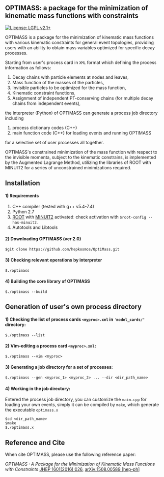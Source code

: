 ## OPTIMASS: a package for the minimization of kinematic mass functions with constraints
[![License: LGPL v2.1+](https://img.shields.io/badge/License-LGPL%20v2.1+-blue.svg)](https://www.gnu.org/licenses/lgpl.html)

OPTIMASS is a package for the minimization of kinematic mass functions with various kinematic constraints for 
general event topologies, providing users with an ability to obtain mass variables optimized for specific decay processes.

Starting from user's process card in `XML` format
which defining the process information as follows:

1. Decay chains with particle elements at nodes and leaves,
2. Mass function of the masses of the particles,
3. Invisible particles to be optimized for the mass function,
4. Kinematic constraint functions, 
5. Assignment of independent PT-conserving chains 
   (for multiple decay chains from independent events),

the interpreter (Python) of OPTIMASS can generate a process job directory including 

1. process dictionary codes (C++)
2. main function code (C++) for loading events and running OPTIMASS

for a selective set of user processes all together.

OPTIMASS's constrained minimization of the mass function with respect to the invisible momenta, subject to the kinematic constrains, is implemented by the Augmented Lagrange Method, utilizing the libraries of ROOT with MINUIT2 for a series of unconstrained minimizations required.



## Installation 

#### 1) Requirements

1. C++ compiler (tested with g++ v5.4-7.4) 
2. Python 2.7
3. [ROOT](https://root.cern.ch) with [MINUIT2](https://seal.web.cern.ch/seal/MathLibs/Minuit2/html/) activated: check activation with `$root-config --has-minuit2`.
4. Autotools and Libtools


#### 2) Downloading OPTIMASS (ver 2.0)

    $git clone https://github.com/hepkosmos/OptiMass.git


#### 3) Checking relevant operations by interpreter

    $./optimass


#### 4) Building the core library of OPTIMASS

    $./optimass --build



## Generation of user's own process directory

#### 1) Checking the list of process cards `<myproc>.xml` in `'model_cards/'` directory:

    $./optimass --list


#### 2) Vim-editing a process card `<myproc>.xml`:

    $./optimass --vim <myproc>


#### 3) Generating a job directory for a set of processes:

    $./optimass --gen <myproc_1> <myproc_2> ... --dir <dir_path_name>


#### 4) Working in the job directory:
Entered the process job directory, you can customize the `main.cpp` for loading your own events, 
simply it can be compiled by `make`, which generate the executable `optimass.x` 

    $cd <dir_path_name> 
    $make
    $./optimass.x


## Reference and Cite
When cite OPTIMASS, please use the following reference paper:

*OPTIMASS : A Package for the Minimization of Kinematic Mass Functions with Constraints* 
[JHEP 1601(2016) 026](https://link.springer.com/article/10.1007%2FJHEP01%282016%29026), 
[arXiv:1508.00589 [hep-ph]](https://arxiv.org/abs/1508.00589v2)

